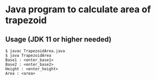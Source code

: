 # Java program to calculate area of trapezoid
## Usage (JDK 11 or higher needed)
```
$ javac TrapezoidArea.java
$ java TrapezoidArea
Base1 : <enter_base1>
Base2 : <enter_base2>
Height : <enter_height>
Area : <area>
```
